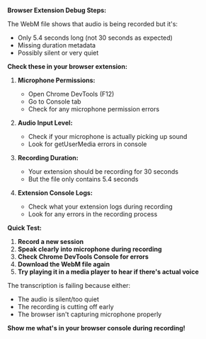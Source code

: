 **Browser Extension Debug Steps:**

The WebM file shows that audio is being recorded but it's:
- Only 5.4 seconds long (not 30 seconds as expected)
- Missing duration metadata 
- Possibly silent or very quiet

**Check these in your browser extension:**

1. **Microphone Permissions:**
   - Open Chrome DevTools (F12)
   - Go to Console tab
   - Check for any microphone permission errors

2. **Audio Input Level:**
   - Check if your microphone is actually picking up sound
   - Look for getUserMedia errors in console

3. **Recording Duration:**
   - Your extension should be recording for 30 seconds
   - But the file only contains 5.4 seconds

4. **Extension Console Logs:**
   - Check what your extension logs during recording
   - Look for any errors in the recording process

**Quick Test:**
1. **Record a new session**
2. **Speak clearly into microphone during recording**
3. **Check Chrome DevTools Console for errors**
4. **Download the WebM file again**
5. **Try playing it in a media player to hear if there's actual voice**

The transcription is failing because either:
- The audio is silent/too quiet
- The recording is cutting off early
- The browser isn't capturing microphone properly

**Show me what's in your browser console during recording!**